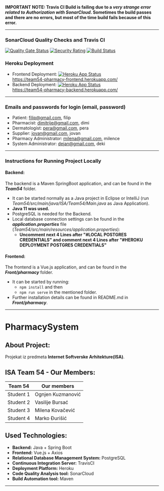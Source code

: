 **IMPORTANT NOTE: Travis CI Build is failing due to a *very strange error related to Authorization with SonarCloud*. Sometimes the build passes and there are no errors, but most of the time build fails because of this error.**


<hr/>

### SonarCloud Quality Checks and Travis CI

[![Quality Gate Status](https://sonarcloud.io/api/project_badges/measure?project=VasilijeBursac_PharmacySystem&metric=alert_status)](https://sonarcloud.io/dashboard?id=VasilijeBursac_PharmacySystem)
[![Security Rating](https://sonarcloud.io/api/project_badges/measure?project=5de154d3bdc4e7502cfd1b44d7d3443519b57739&metric=security_rating)](https://sonarcloud.io/dashboard?id=5de154d3bdc4e7502cfd1b44d7d3443519b57739)
[![Build Status](https://travis-ci.com/VasilijeBursac/PharmacySystem.svg?branch=develop)](https://travis-ci.com/VasilijeBursac/PharmacySystem)


### Heroku Deployment

- Frontend Deployment: [![Heroku App Status](http://heroku-shields.herokuapp.com/team54-pharmacy-frontend)](https://team54-pharmacy-frontend.herokuapp.com) <br/>
https://team54-pharmacy-frontend.herokuapp.com/
- Backend Deployment:  [![Heroku App Status](http://heroku-shields.herokuapp.com/team54-pharmacy-backend)](https://team54-pharmacy-backend.herokuapp.com) <br/>
https://team54-pharmacy-backend.herokuapp.com/

<hr/>

### Emails and passwords for login (email, password)

- Patient: filip@gmail.com, filip
- Pharmacist: dimitrije@gmail.com, dimi
- Dermatologist: pera@gmail.com, pera
- Supplier: jovan@gmail.com, jovan
- Pharmacy Administrator: milena@gmail.com, milence
- System Administrator: dejan@gmail.com, deki
 
 

<hr/>


### Instructions for Running Project Locally
#### Backend:
The backend is a Maven SpringBoot application, and can be found in the ***Team54*** folder. <br/>
- It can be started normally as a Java project in Eclipse or IntelliJ (run *Team54/src/main/java/ISA/Team54/Main.java* as Java Application). 
- **Java 11 was used.**
- PostgreSQL is needed for the Backend. 
- Local database connection settings can be found in the ***application.properties*** file (*Team54/src/main/resources/application.properties*):
     - **Uncomment next 4 Lines after "#LOCAL POSTGRES CREDENTIALS" and comment next 4 Lines after "#HEROKU DEPLOYMENT POSTGRES CREDENTIALS"**
  
#### Frontend:
The frontend is a Vue.js application, and can be found in the ***Front/pharmacy*** folder. <br/>
- It can be started by running:
     - <code>npm install</code> and then 
     - <code>npm run serve</code> in the mentioned folder. <br/>
- Further installation details can be found in README.md in ***Front/pharmacy***. <br/>


<hr/>


# PharmacySystem

## About Project:
Projekat iz predmeta **Internet Softverske Arhitekture(ISA)**. <br/>

## ISA Team 54 - Our Members:

|     Team 54   |  Our members      |
| ------------- | ----------------- |
| Student 1     | Ognjen Kuzmanović |
| Student 2     | Vasilije Bursać   |
| Student 3     | Milena Kovačević  |
| Student 4     | Marko Đurišić     |

## Used Technologies:

- **Backend:** Java + Spring Boot
- **Frontend:** Vue.js + Axios
- **Relational Database Management System:** PostgreSQL
- **Continuous Integration Server:** TravisCI
- **Deployment Platform:** Heroku
- **Code Quality Analysis tool:** SonarCloud
- **Build Automation tool:** Maven


<hr/>

